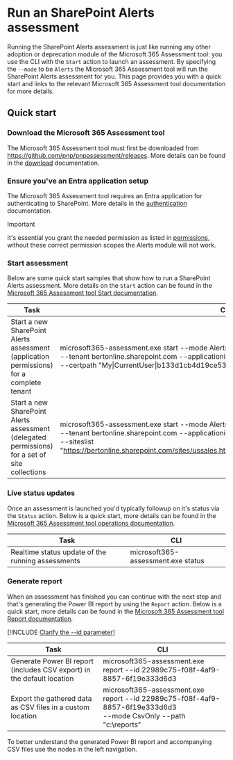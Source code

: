# Run an SharePoint Alerts assessment

Running the SharePoint Alerts assessment is just like running any other adoption or deprecation module of the Microsoft 365 Assessment tool: you use the CLI with the `Start` action to launch an assessment. By specifying the `--mode` to be `Alerts` the Microsoft 365 Assessment tool will run the SharePoint Alerts assessment for you. This page provides you with a quick start and links to the relevant Microsoft 365 Assessment tool documentation for more details.

## Quick start

### Download the Microsoft 365 Assessment tool

The Microsoft 365 Assessment tool must first be downloaded from https://github.com/pnp/pnpassessment/releases. More details can be found in the [download](../using-the-assessment-tool/download.md) documentation.

### Ensure you've an Entra application setup

The Microsoft 365 Assessment tool requires an Entra application for authenticating to SharePoint. More details in the [authentication](../using-the-assessment-tool/setupauth.md) documentation.

> [!Important]
> It's essential you grant the needed permission as listed in [permissions](requirements.md), without these correct permission scopes the Alerts module will not work.

### Start assessment

Below are some quick start samples that show how to run a SharePoint Alerts assessment. More details on the `Start` action can be found in the [Microsoft 365 Assessment tool Start documentation](../using-the-assessment-tool/assess-start.md).

Task | CLI
-----|------
Start a new SharePoint Alerts assessment (application permissions) for a complete tenant | microsoft365-assessment.exe start --mode Alerts --authmode application <br> --tenant bertonline.sharepoint.com --applicationid c545f9ce-1c11-440b-812b-0b35217d9e83 <br> --certpath "My&#124;CurrentUser&#124;b133d1cb4d19ce539986c7ac67de005481084c84" <br>
Start a new SharePoint Alerts assessment (delegated permissions) for a set of site collections | microsoft365-assessment.exe start --mode Alerts --authmode interactive <br> --tenant bertonline.sharepoint.com --applicationid c545f9ce-1c11-440b-812b-0b35217d9e83 <br> --siteslist "https://bertonline.sharepoint.com/sites/ussales,https://bertonline.sharepoint.com/sites/europesales"

### Live status updates

Once an assessment is launched you'd typically followup on it's status via the `Status` action. Below is a quick start, more details can be found in the [Microsoft 365 Assessment tool operations documentation](../using-the-assessment-tool/assess-operations.md#getting-a-live-status-overview-of-a-running-assessment).

Task | CLI
-----|------
Realtime status update of the running assessments | microsoft365-assessment.exe status

### Generate report

When an assessment has finished you can continue with the next step and that's generating the Power BI report by using the `Report` action. Below is a quick start, more details can be found in the [Microsoft 365 Assessment tool Report documentation](../using-the-assessment-tool/assess-report.md).

[!INCLUDE [Clarify the --id parameter](./../fragments/clarify-id-parameter.md)]

Task | CLI
-----|------
Generate Power BI report (includes CSV export) in the default location | microsoft365-assessment.exe report --id 22989c75-f08f-4af9-8857-6f19e333d6d3
Export the gathered data as CSV files in a custom location | microsoft365-assessment.exe report --id 22989c75-f08f-4af9-8857-6f19e333d6d3 <br> --mode CsvOnly --path "c:\reports"

To better understand the generated Power BI report and accompanying CSV files use the nodes in the left navigation.
